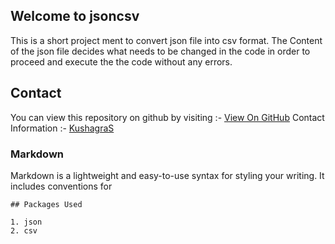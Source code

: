 ## Welcome to jsoncsv

This is a short project ment to convert json file into csv format.
The Content of the json file decides what needs to be changed in the code in order to proceed and execute the the code without any errors.

## Contact

You can view this repository on github by visiting :- [View On GitHub](www.github.com/skushagra/json/csv)
Contact Information :- [KushagraS](www.github.com/skushagra/)
### Markdown

Markdown is a lightweight and easy-to-use syntax for styling your writing. It includes conventions for

```
## Packages Used

1. json
2. csv
```
